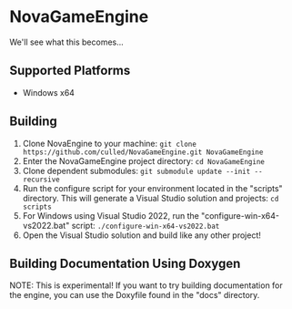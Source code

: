 # NovaGameEngine

We'll see what this becomes...

## Supported Platforms
* Windows x64

## Building
1. Clone NovaEngine to your machine: `git clone https://github.com/culled/NovaGameEngine.git NovaGameEngine`
2. Enter the NovaGameEngine project directory: `cd NovaGameEngine`
3. Clone dependent submodules: `git submodule update --init --recursive`
4. Run the configure script for your environment located in the "scripts" directory. This will generate a Visual Studio solution and projects: `cd scripts`
  1. For Windows using Visual Studio 2022, run the "configure-win-x64-vs2022.bat" script: `./configure-win-x64-vs2022.bat`
5. Open the Visual Studio solution and build like any other project!

## Building Documentation Using Doxygen
NOTE: This is experimental! If you want to try building documentation for the engine, you can use the Doxyfile found in the "docs" directory.
